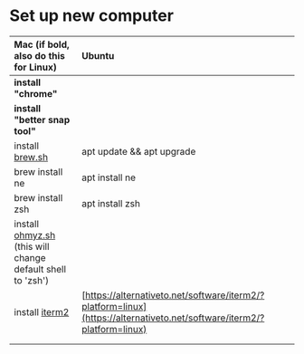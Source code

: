 # Set up new computer

| Mac \(if bold, also do this for Linux\) | Ubuntu |
| :--- | :--- |
| **install "chrome"** |  |
| **install "better snap tool"** |  |
| install [brew.sh](https://brew.sh) | apt update && apt upgrade |
| brew install ne | apt install ne |
| brew install zsh | apt install zsh |
| install [ohmyz.sh](https://ohmyz.sh/#install) \(this will change default shell to 'zsh'\) |  |
| install [iterm2](https://iterm2.com/downloads.html) | [https://alternativeto.net/software/iterm2/?platform=linux](https://alternativeto.net/software/iterm2/?platform=linux) |
|  |  |
|  |  |



